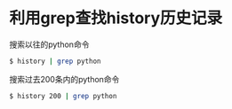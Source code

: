 # 利用grep查找history历史记录

搜索以往的python命令

```bash
$ history | grep python
```

搜索过去200条内的python命令

```bash
$ history 200 | grep python
```



